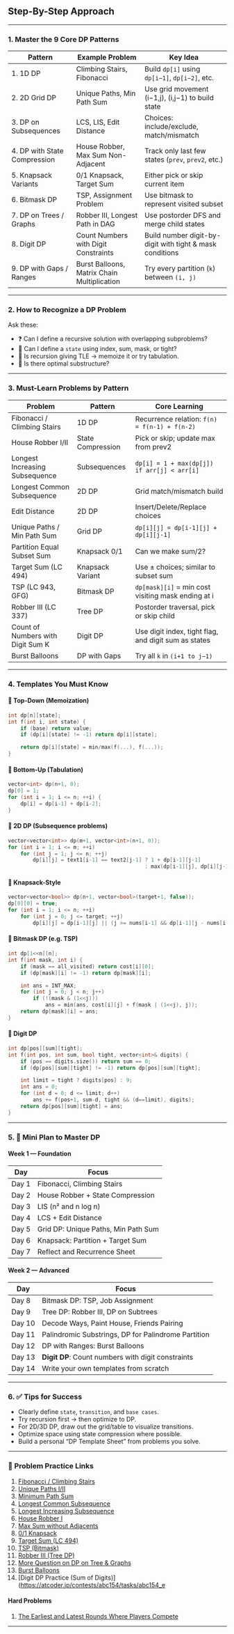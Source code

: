 ## Step-By-Step Approach

---
### 1. **Master the 9 Core DP Patterns**

| Pattern                      | Example Problem                             | Key Idea                                                 |
| ---------------------------- | ------------------------------------------- | -------------------------------------------------------- |
| 1. 1D DP                     | Climbing Stairs, Fibonacci                  | Build `dp[i]` using `dp[i−1]`, `dp[i−2]`, etc.           |
| 2. 2D Grid DP                | Unique Paths, Min Path Sum                  | Use grid movement (i−1,j), (i,j−1) to build state        |
| 3. DP on Subsequences        | LCS, LIS, Edit Distance                     | Choices: include/exclude, match/mismatch                 |
| 4. DP with State Compression | House Robber, Max Sum Non-Adjacent          | Track only last few states (`prev`, `prev2`, etc.)       |
| 5. Knapsack Variants         | 0/1 Knapsack, Target Sum                    | Either pick or skip current item                         |
| 6. Bitmask DP                | TSP, Assignment Problem                     | Use bitmask to represent visited subset                  |
| 7. DP on Trees / Graphs      | Robber III, Longest Path in DAG             | Use postorder DFS and merge child states                 |
| 8. Digit DP                  | Count Numbers with Digit Constraints        | Build number digit-by-digit with tight & mask conditions |
| 9. DP with Gaps / Ranges     | Burst Balloons, Matrix Chain Multiplication | Try every partition (`k`) between `(i, j)`               |

---

### 2. **How to Recognize a DP Problem**

Ask these:

- ❓ Can I define a recursive solution with overlapping subproblems?
- 🧱 Can I define a `state` using index, sum, mask, or tight?
- 🔁 Is recursion giving TLE → memoize it or try tabulation.
- 📏 Is there optimal substructure?

---

### 3. **Must-Learn Problems by Pattern**

| Problem                           | Pattern           | Core Learning                                        |
| --------------------------------- | ----------------- | ---------------------------------------------------- |
| Fibonacci / Climbing Stairs       | 1D DP             | Recurrence relation: `f(n) = f(n-1) + f(n-2)`        |
| House Robber I/II                 | State Compression | Pick or skip; update max from prev2                  |
| Longest Increasing Subsequence    | Subsequences      | `dp[i] = 1 + max(dp[j]) if arr[j] < arr[i]`          |
| Longest Common Subsequence        | 2D DP             | Grid match/mismatch build                            |
| Edit Distance                     | 2D DP             | Insert/Delete/Replace choices                        |
| Unique Paths / Min Path Sum       | Grid DP           | `dp[i][j] = dp[i-1][j] + dp[i][j-1]`                 |
| Partition Equal Subset Sum        | Knapsack 0/1      | Can we make sum/2?                                   |
| Target Sum (LC 494)               | Knapsack Variant  | Use ± choices; similar to subset sum                 |
| TSP (LC 943, GFG)                 | Bitmask DP        | `dp[mask][i]` = min cost visiting mask ending at i   |
| Robber III (LC 337)               | Tree DP           | Postorder traversal, pick or skip child              |
| Count of Numbers with Digit Sum K | Digit DP          | Use digit index, tight flag, and digit sum as states |
| Burst Balloons                    | DP with Gaps      | Try all `k` in `(i+1 to j−1)`                        |

---

### 4. **Templates You Must Know**

#### 📌 Top-Down (Memoization)

```cpp
int dp[n][state];
int f(int i, int state) {
    if (base) return value;
    if (dp[i][state] != -1) return dp[i][state];

    return dp[i][state] = min/max(f(...), f(...));
}
```

#### 📌 Bottom-Up (Tabulation)

```cpp
vector<int> dp(n+1, 0);
dp[0] = 1;
for (int i = 1; i <= n; ++i) {
    dp[i] = dp[i-1] + dp[i-2];
}
```

#### 📌 2D DP (Subsequence problems)

```cpp
vector<vector<int>> dp(m+1, vector<int>(n+1, 0));
for (int i = 1; i <= m; ++i)
    for (int j = 1; j <= n; ++j)
        dp[i][j] = text1[i-1] == text2[j-1] ? 1 + dp[i-1][j-1]
                                            : max(dp[i-1][j], dp[i][j-1]);
```

#### 📌 Knapsack-Style

```cpp
vector<vector<bool>> dp(n+1, vector<bool>(target+1, false));
dp[0][0] = true;
for (int i = 1; i <= n; ++i)
    for (int j = 0; j <= target; ++j)
        dp[i][j] = dp[i-1][j] || (j >= nums[i-1] && dp[i-1][j - nums[i-1]]);
```

#### 📌 Bitmask DP (e.g. TSP)

```cpp
int dp[1<<n][n];
int f(int mask, int i) {
    if (mask == all_visited) return cost[i][0];
    if (dp[mask][i] != -1) return dp[mask][i];

    int ans = INT_MAX;
    for (int j = 0; j < n; j++)
        if (!(mask & (1<<j)))
            ans = min(ans, cost[i][j] + f(mask | (1<<j), j));
    return dp[mask][i] = ans;
}
```

#### 📌 Digit DP

```cpp
int dp[pos][sum][tight];
int f(int pos, int sum, bool tight, vector<int>& digits) {
    if (pos == digits.size()) return sum == 0;
    if (dp[pos][sum][tight] != -1) return dp[pos][sum][tight];

    int limit = tight ? digits[pos] : 9;
    int ans = 0;
    for (int d = 0; d <= limit; d++)
        ans += f(pos+1, sum-d, tight && (d==limit), digits);
    return dp[pos][sum][tight] = ans;
}
```

---

### 5. 📅 Mini Plan to Master DP

#### Week 1 — Foundation

|Day|Focus|
|---|---|
|Day 1|Fibonacci, Climbing Stairs|
|Day 2|House Robber + State Compression|
|Day 3|LIS (n² and n log n)|
|Day 4|LCS + Edit Distance|
|Day 5|Grid DP: Unique Paths, Min Path Sum|
|Day 6|Knapsack: Partition + Target Sum|
|Day 7|Reflect and Recurrence Sheet|

#### Week 2 — Advanced

|Day|Focus|
|---|---|
|Day 8|Bitmask DP: TSP, Job Assignment|
|Day 9|Tree DP: Robber III, DP on Subtrees|
|Day 10|Decode Ways, Paint House, Friends Pairing|
|Day 11|Palindromic Substrings, DP for Palindrome Partition|
|Day 12|DP with Ranges: Burst Balloons|
|Day 13|**Digit DP**: Count numbers with digit constraints|
|Day 14|Write your own templates from scratch|

---

### 6. ✅ Tips for Success

- Clearly define `state`, `transition`, and `base cases`.
- Try recursion first → then optimize to DP.
- For 2D/3D DP, draw out the grid/table to visualize transitions.
- Optimize space using state compression where possible.
- Build a personal “DP Template Sheet” from problems you solve.

---

### 🔗 Problem Practice Links

1. [Fibonacci / Climbing Stairs](https://leetcode.com/problems/climbing-stairs/)
2. [Unique Paths I/II](https://leetcode.com/problems/unique-paths-ii/)
3. [Minimum Path Sum](https://leetcode.com/problems/minimum-path-sum/)
4. [Longest Common Subsequence](https://www.geeksforgeeks.org/problems/longest-common-subsequence-1587115620/1)
5. [Longest Increasing Subsequence](https://leetcode.com/problems/longest-increasing-subsequence/)
6. [House Robber I](https://leetcode.com/problems/house-robber/)
7. [Max Sum without Adjacents](https://www.geeksforgeeks.org/problems/max-sum-without-adjacents2430/1)
8. [0/1 Knapsack](https://www.geeksforgeeks.org/problems/0-1-knapsack-problem0945/1)
9. [Target Sum (LC 494)](https://leetcode.com/problems/target-sum/)
10. [TSP (Bitmask)](https://www.geeksforgeeks.org/problems/travelling-salesman-problem2732/1)
11. [Robber III (Tree DP)](https://leetcode.com/problems/house-robber-iii/)
12. [More Question on DP on Tree & Graphs](https://leetcode.com/problem-list/50v8rtm7/)
13. [Burst Balloons](https://leetcode.com/problems/burst-balloons/)
14. [Digit DP Practice (Sum of Digits)](https://atcoder.jp/contests/abc154/tasks/abc154_e

#### Hard Problems
1. [The Earliest and Latest Rounds Where Players Compete](https://leetcode.com/problems/the-earliest-and-latest-rounds-where-players-compete/)

---